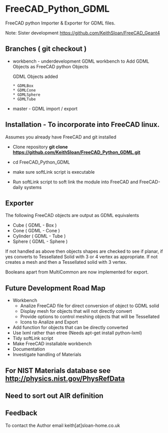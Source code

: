 # FreeCAD_Python_GDML

FreeCAD python Importer & Exporter for GDML files.

Note: Sister development https://github.com/KeithSloan/FreeCAD_Geant4

## Branches ( git checkout <branch> )

* workbench - underdevelopment
  GDML workbench to Add GDML Objects as FreeCAD python Objects

   GDML Objects added

      * GDMLBox
      * GDMLCone
      * GDMLSphere
      * GDMLTube

* master - GDML import / export

## Installation - To incorporate into FreeCAD linux.

Assumes you already have FreeCAD and git installed

* Clone repository **git clone https://github.com/KeithSloan/FreeCAD_Python_GDML.git**

* cd FreeCAD_Python_GDML

* make sure softLink script is executable

* Run softLink script to soft link the module into FreeCAD and FreeCAD-daily systems
   
   
## Exporter

The following FreeCAD objects are output as GDML equivalents

* Cube     ( GDML - Box )
* Cone     ( GDML - Cone )
* Cylinder ( GDML - Tube )
* Sphere   ( GDML - Sphere )

If not handled as above then objects shapes are checked  to see if planar,
if yes converts to Tessellated Solid with 3 or 4 vertex as appropriate.
If not creates a mesh and then a Tessellated solid with 3 vertex. 

Booleans apart from MultiCommon are now implemented for export.
 
## Future Development Road Map

* Workbench
  * Analize FreeCAD file for direct conversion of object to GDML solid
  * Display mesh for objects that will not directly convert
  * Provide options to control meshing objects that will be Tessellated
  * Icons to Analize and Export
* Add function for objects that can be directly converted
* Use lxml rather than etree (Needs apt-get install python-lxml)
* Tidy softLink script
* Make FreeCAD installable workbench 
* Documentation
* Investigate handling of Materials

## For NIST Materials database see http://physics.nist.gov/PhysRefData

## Need to sort out AIR definition

## Feedback

To contact the Author email keith[at]sloan-home.co.uk

